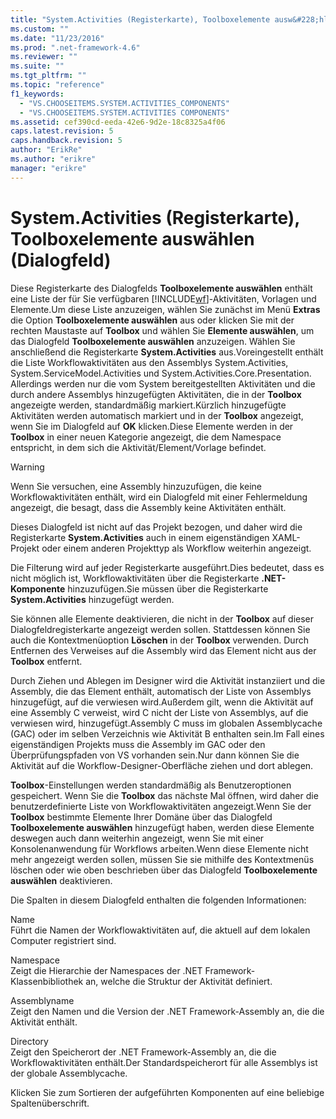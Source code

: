 ```yaml
---
title: "System.Activities (Registerkarte), Toolboxelemente ausw&#228;hlen (Dialogfeld) | Microsoft Docs"
ms.custom: ""
ms.date: "11/23/2016"
ms.prod: ".net-framework-4.6"
ms.reviewer: ""
ms.suite: ""
ms.tgt_pltfrm: ""
ms.topic: "reference"
f1_keywords: 
  - "VS.CHOOSEITEMS.SYSTEM.ACTIVITIES_COMPONENTS"
  - "VS.CHOOSEITEMS.SYSTEM.ACTIVITIES COMPONENTS"
ms.assetid: cef390cd-eeda-42e6-9d2e-18c8325a4f06
caps.latest.revision: 5
caps.handback.revision: 5
author: "ErikRe"
ms.author: "erikre"
manager: "erikre"
---
```

# System.Activities (Registerkarte), Toolboxelemente ausw&#228;hlen (Dialogfeld)
Diese Registerkarte des Dialogfelds **Toolboxelemente auswählen** enthält eine Liste der für Sie verfügbaren [!INCLUDE[wf](../workflow-designer/includes/wf_md.md)]\-Aktivitäten, Vorlagen und Elemente.Um diese Liste anzuzeigen, wählen Sie zunächst im Menü **Extras** die Option **Toolboxelemente auswählen** aus oder klicken Sie mit der rechten Maustaste auf **Toolbox** und wählen Sie **Elemente auswählen**, um das Dialogfeld **Toolboxelemente auswählen** anzuzeigen. Wählen Sie anschließend die Registerkarte **System.Activities** aus.Voreingestellt enthält die Liste Workflowaktivitäten aus den Assemblys System.Activities, System.ServiceModel.Activities und System.Activities.Core.Presentation. Allerdings werden nur die vom System bereitgestellten Aktivitäten und die durch andere Assemblys hinzugefügten Aktivitäten, die in der **Toolbox** angezeigte werden, standardmäßig markiert.Kürzlich hinzugefügte Aktivitäten werden automatisch markiert und in der **Toolbox** angezeigt, wenn Sie im Dialogfeld auf **OK** klicken.Diese Elemente werden in der **Toolbox** in einer neuen Kategorie angezeigt, die dem Namespace entspricht, in dem sich die Aktivität\/Element\/Vorlage befindet.  
  
> [!WARNING]
>  Wenn Sie versuchen, eine Assembly hinzuzufügen, die keine Workflowaktivitäten enthält, wird ein Dialogfeld mit einer Fehlermeldung angezeigt, die besagt, dass die Assembly keine Aktivitäten enthält.  
  
 Dieses Dialogfeld ist nicht auf das Projekt bezogen, und daher wird die Registerkarte **System.Activities** auch in einem eigenständigen XAML\-Projekt oder einem anderen Projekttyp als Workflow weiterhin angezeigt.  
  
 Die Filterung wird auf jeder Registerkarte ausgeführt.Dies bedeutet, dass es nicht möglich ist, Workflowaktivitäten über die Registerkarte **.NET\-Komponente** hinzuzufügen.Sie müssen über die Registerkarte **System.Activities** hinzugefügt werden.  
  
 Sie können alle Elemente deaktivieren, die nicht in der **Toolbox** auf dieser Dialogfeldregisterkarte angezeigt werden sollen. Stattdessen können Sie auch die Kontextmenüoption **Löschen** in der **Toolbox** verwenden. Durch Entfernen des Verweises auf die Assembly wird das Element nicht aus der **Toolbox** entfernt.  
  
 Durch Ziehen und Ablegen im Designer wird die Aktivität instanziiert und die Assembly, die das Element enthält, automatisch der Liste von Assemblys hinzugefügt, auf die verwiesen wird.Außerdem gilt, wenn die Aktivität auf eine Assembly C verweist, wird C nicht der Liste von Assemblys, auf die verwiesen wird, hinzugefügt.Assembly C muss im globalen Assemblycache \(GAC\) oder im selben Verzeichnis wie Aktivität B enthalten sein.Im Fall eines eigenständigen Projekts muss die Assembly im GAC oder den Überprüfungspfaden von VS vorhanden sein.Nur dann können Sie die Aktivität auf die Workflow\-Designer\-Oberfläche ziehen und dort ablegen.  
  
 **Toolbox**\-Einstellungen werden standardmäßig als Benutzeroptionen gespeichert. Wenn Sie die **Toolbox** das nächste Mal öffnen, wird daher die benutzerdefinierte Liste von Workflowaktivitäten angezeigt.Wenn Sie der **Toolbox** bestimmte Elemente Ihrer Domäne über das Dialogfeld **Toolboxelemente auswählen** hinzugefügt haben, werden diese Elemente deswegen auch dann weiterhin angezeigt, wenn Sie mit einer Konsolenanwendung für Workflows arbeiten.Wenn diese Elemente nicht mehr angezeigt werden sollen, müssen Sie sie mithilfe des Kontextmenüs löschen oder wie oben beschrieben über das Dialogfeld **Toolboxelemente auswählen** deaktivieren.  
  
 Die Spalten in diesem Dialogfeld enthalten die folgenden Informationen:  
  
 Name  
 Führt die Namen der Workflowaktivitäten auf, die aktuell auf dem lokalen Computer registriert sind.  
  
 Namespace  
 Zeigt die Hierarchie der Namespaces der .NET Framework\-Klassenbibliothek an, welche die Struktur der Aktivität definiert.  
  
 Assemblyname  
 Zeigt den Namen und die Version der .NET Framework\-Assembly an, die die Aktivität enthält.  
  
 Directory  
 Zeigt den Speicherort der .NET Framework\-Assembly an, die die Workflowaktivitäten enthält.Der Standardspeicherort für alle Assemblys ist der globale Assemblycache.  
  
 Klicken Sie zum Sortieren der aufgeführten Komponenten auf eine beliebige Spaltenüberschrift.